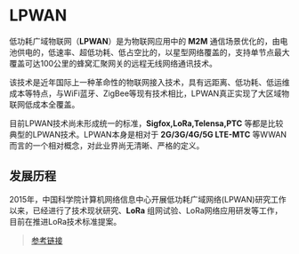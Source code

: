 # LPWAN

低功耗广域物联网（**LPWAN**）是为物联网应用中的 **M2M** 通信场景优化的，由电池供电的，低速率、超低功耗、低占空比的，以星型网络覆盖的，支持单节点最大覆盖可达100公里的蜂窝汇聚网关的远程无线网络通讯技术。

该技术是近年国际上一种革命性的物联网接入技术，具有远距离、低功耗、低运维成本等特点，与WiFi蓝牙、ZigBee等现有技术相比，LPWAN真正实现了大区域物联网低成本全覆盖。

目前LPWAN技术尚未形成统一的标准，**Sigfox,LoRa,Telensa,PTC** 等都是比较典型的LPWAN技术。LPWAN本身是相对于 **2G/3G/4G/5G LTE-MTC** 等WWAN而言的一个相对概念，对此业界尚无清晰、严格的定义。

## 发展历程

2015年，中国科学院计算机网络信息中心开展低功耗广域网络(LPWAN)研究工作以来，已经进行了技术现状研究、**LoRa** 组网试验、LoRa网络应用研发等工作，目前在推进LoRa技术标准提案。

>[参考链接](http://baike.baidu.com/link?url=QWe6kVEyPx3yTdJiYXlsV4LEOUMVtR7WhDGmhB7RoR8YcdtZ3AbJiSCLT4tDRrff8pwJ6Q5SXLtYRVKjks_3Ca)
